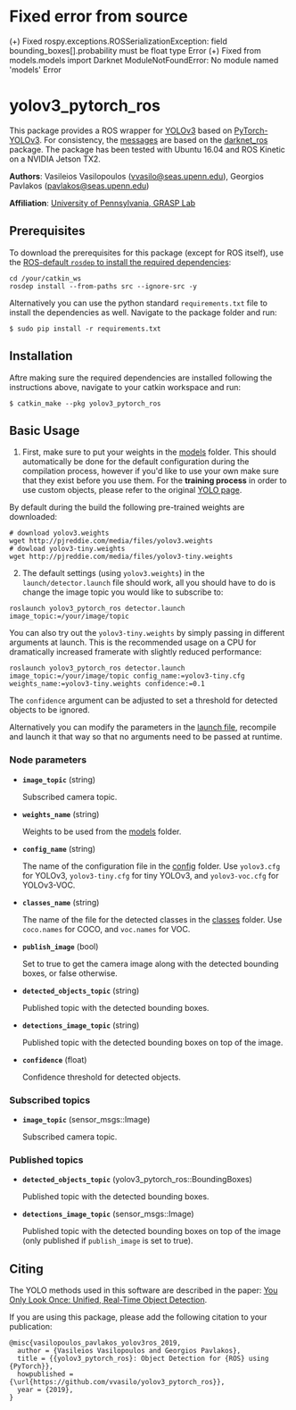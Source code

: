 # Fixed error from source
(+) Fixed rospy.exceptions.ROSSerializationException: field bounding_boxes[].probability must be float type Error
(+) Fixed from models.models import Darknet ModuleNotFoundError: No module named 'models' Error

# yolov3_pytorch_ros

This package provides a ROS wrapper for [YOLOv3](https://pjreddie.com/darknet/yolo) based on [PyTorch-YOLOv3](https://github.com/eriklindernoren/PyTorch-YOLOv3). For consistency, the [messages](msg) are based on the [darknet_ros](https://github.com/leggedrobotics/darknet_ros) package. The package has been tested with Ubuntu 16.04 and ROS Kinetic on a NVIDIA Jetson TX2.

**Authors**: Vasileios Vasilopoulos (<vvasilo@seas.upenn.edu>), Georgios Pavlakos (<pavlakos@seas.upenn.edu>)

**Affiliation**: [University of Pennsylvania, GRASP Lab](https://www.grasp.upenn.edu)

## Prerequisites

To download the prerequisites for this package (except for ROS itself), use the [ROS-default `rosdep` to install the required dependencies](http://wiki.ros.org/ROS/Tutorials/rosdep):

```
cd /your/catkin_ws
rosdep install --from-paths src --ignore-src -y
```

Alternatively you can use the python standard `requirements.txt` file to install the dependencies as well. Navigate to the package folder and run:

```
$ sudo pip install -r requirements.txt
```

## Installation

Aftre making sure the required dependencies are installed following the instructions above, navigate to your catkin workspace and run:

```
$ catkin_make --pkg yolov3_pytorch_ros
```

## Basic Usage

1. First, make sure to put your weights in the [models](models) folder. This should automatically be done for the default configuration during the compilation process, however if you'd like to use your own make sure that they exist before you use them. For the **training process** in order to use custom objects, please refer to the original [YOLO page](https://pjreddie.com/darknet/yolo/).

By default during the build the following pre-trained weights are downloaded:

```
# download yolov3.weights
wget http://pjreddie.com/media/files/yolov3.weights
# dowload yolov3-tiny.weights
wget http://pjreddie.com/media/files/yolov3-tiny.weights
```

2. The default settings (using `yolov3.weights`) in the `launch/detector.launch` file should work, all you should have to do is change the image topic you would like to subscribe to:

```
roslaunch yolov3_pytorch_ros detector.launch image_topic:=/your/image/topic
```

You can also try out the `yolov3-tiny.weights` by simply passing in different arguments at launch. This is the recommended usage on a CPU for dramatically increased framerate with slightly reduced performance:

```
roslaunch yolov3_pytorch_ros detector.launch image_topic:=/your/image/topic config_name:=yolov3-tiny.cfg weights_name:=yolov3-tiny.weights confidence:=0.1
```

The `confidence` argument can be adjusted to set a threshold for detected objects to be ignored.

Alternatively you can modify the parameters in the [launch file](launch/detector.launch), recompile and launch it that way so that no arguments need to be passed at runtime.

### Node parameters

* **`image_topic`** (string)

    Subscribed camera topic.

* **`weights_name`** (string)

    Weights to be used from the [models](models) folder.

* **`config_name`** (string)

    The name of the configuration file in the [config](config) folder. Use `yolov3.cfg` for YOLOv3, `yolov3-tiny.cfg` for tiny YOLOv3, and `yolov3-voc.cfg` for YOLOv3-VOC.

* **`classes_name`** (string)

    The name of the file for the detected classes in the [classes](classes) folder. Use `coco.names` for COCO, and `voc.names` for VOC.

* **`publish_image`** (bool)

    Set to true to get the camera image along with the detected bounding boxes, or false otherwise.

* **`detected_objects_topic`** (string)

    Published topic with the detected bounding boxes.

* **`detections_image_topic`** (string)

    Published topic with the detected bounding boxes on top of the image.

* **`confidence`** (float)

    Confidence threshold for detected objects.

### Subscribed topics

* **`image_topic`** (sensor_msgs::Image)

    Subscribed camera topic.

### Published topics    

* **`detected_objects_topic`** (yolov3_pytorch_ros::BoundingBoxes)

    Published topic with the detected bounding boxes.

* **`detections_image_topic`** (sensor_msgs::Image)

    Published topic with the detected bounding boxes on top of the image (only published if `publish_image` is set to true).

## Citing

The YOLO methods used in this software are described in the paper: [You Only Look Once: Unified, Real-Time Object Detection](https://arxiv.org/abs/1506.02640).

If you are using this package, please add the following citation to your publication:

    @misc{vasilopoulos_pavlakos_yolov3ros_2019,
      author = {Vasileios Vasilopoulos and Georgios Pavlakos},
      title = {{yolov3_pytorch_ros}: Object Detection for {ROS} using {PyTorch}},
      howpublished = {\url{https://github.com/vvasilo/yolov3_pytorch_ros}},
      year = {2019},
    }
